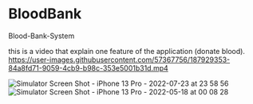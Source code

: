 # BloodBank
Blood-Bank-System



this is a video that explain one feature of the application (donate blood).
https://user-images.githubusercontent.com/57367756/187929353-84a8fd71-9059-4cb9-b98c-353e5001b31d.mp4




![Simulator Screen Shot - iPhone 13 Pro - 2022-07-23 at 23 58 56](https://user-images.githubusercontent.com/57367756/180624220-226894dc-23ab-4629-a55d-6835a283afbd.png)
![Simulator Screen Shot - iPhone 13 Pro - 2022-05-18 at 00 08 28](https://user-images.githubusercontent.com/57367756/187927509-2ecf7764-fc4e-4448-90dd-32f005d67f68.png)






